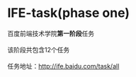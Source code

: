 # IFE-task(phase one)
百度前端技术学院<strong>第一阶段</strong>任务<br/><br/>
该阶段共包含12个任务<br/><br/>
任务地址：<a href= "http://ife.baidu.com/task/all">http://ife.baidu.com/task/all</a>
